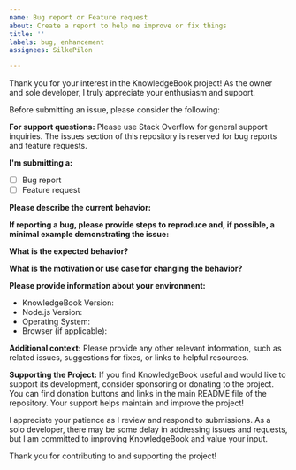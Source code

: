 ```yaml
---
name: Bug report or Feature request
about: Create a report to help me improve or fix things
title: ''
labels: bug, enhancement
assignees: SilkePilon

---
```


Thank you for your interest in the KnowledgeBook project! As the owner and sole developer, I truly appreciate your enthusiasm and support.

Before submitting an issue, please consider the following:

**For support questions:**
Please use Stack Overflow for general support inquiries. The issues section of this repository is reserved for bug reports and feature requests.

**I'm submitting a:**

- [ ] Bug report
- [ ] Feature request

**Please describe the current behavior:**

**If reporting a bug, please provide steps to reproduce and, if possible, a minimal example demonstrating the issue:**

**What is the expected behavior?**

**What is the motivation or use case for changing the behavior?**

**Please provide information about your environment:**

- KnowledgeBook Version:
- Node.js Version:
- Operating System:
- Browser (if applicable):

**Additional context:**
Please provide any other relevant information, such as related issues, suggestions for fixes, or links to helpful resources.

**Supporting the Project:**
If you find KnowledgeBook useful and would like to support its development, consider sponsoring or donating to the project. You can find donation buttons and links in the main README file of the repository. Your support helps maintain and improve the project!

I appreciate your patience as I review and respond to submissions. As a solo developer, there may be some delay in addressing issues and requests, but I am committed to improving KnowledgeBook and value your input.

Thank you for contributing to and supporting the project!
